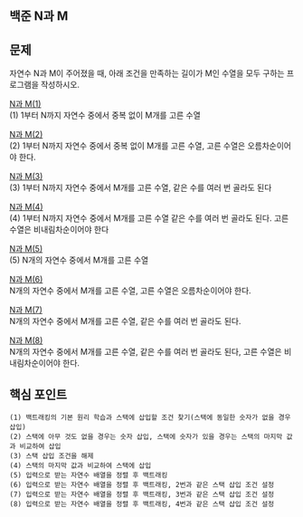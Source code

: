 ## 백준 N과 M

## 문제
자연수 N과 M이 주어졌을 때, 아래 조건을 만족하는 길이가 M인 수열을 모두 구하는 프로그램을 작성하시오.

[N과 M(1)](https://www.acmicpc.net/problem/15649)  
(1) 1부터 N까지 자연수 중에서 중복 없이 M개를 고른 수열

[N과 M(2)](https://www.acmicpc.net/problem/15650)  
(2) 1부터 N까지 자연수 중에서 중복 없이 M개를 고른 수열, 고른 수열은 오름차순이어야 한다.

[N과 M(3)](https://www.acmicpc.net/problem/15651)  
(3) 1부터 N까지 자연수 중에서 M개를 고른 수열, 같은 수를 여러 번 골라도 된다

[N과 M(4)](https://www.acmicpc.net/problem/15652)  
(4) 1부터 N까지 자연수 중에서 M개를 고른 수열
같은 수를 여러 번 골라도 된다. 고른 수열은 비내림차순이어야 한다

[N과 M(5)](https://www.acmicpc.net/problem/15654)  
(5) N개의 자연수 중에서 M개를 고른 수열

[N과 M(6)](https://www.acmicpc.net/problem/15655)  
N개의 자연수 중에서 M개를 고른 수열, 고른 수열은 오름차순이어야 한다.

[N과 M(7)](https://www.acmicpc.net/problem/15656)  
N개의 자연수 중에서 M개를 고른 수열, 같은 수를 여러 번 골라도 된다.

[N과 M(8)](https://www.acmicpc.net/problem/15657)  
N개의 자연수 중에서 M개를 고른 수열, 같은 수를 여러 번 골라도 된다, 고른 수열은 비내림차순이어야 한다.
## 핵심 포인트
```
(1) 백트래킹의 기본 원리 학습과 스택에 삽입할 조건 찾기(스택에 동일한 숫자가 없을 경우 삽입)
(2) 스택에 아무 것도 없을 경우는 숫자 삽입, 스택에 숫자가 있을 경우는 스택의 마지막 값과 비교하여 삽입
(3) 스택 삽입 조건을 해제
(4) 스택의 마지막 값과 비교하여 스택에 삽입
(5) 입력으로 받는 자연수 배열을 정렬 후 백트래킹
(6) 입력으로 받는 자연수 배열을 정렬 후 백트래킹, 2번과 같은 스택 삽입 조건 설정
(7) 입력으로 받는 자연수 배열을 정렬 후 백트래킹, 3번과 같은 스택 삽입 조건 설정
(8) 입력으로 받는 자연수 배열을 정렬 후 백트래킹, 4번과 같은 스택 삽입 조건 설정
```
